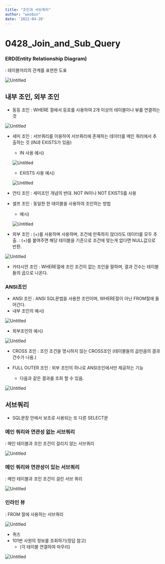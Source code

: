 ```yaml
---
title: "조인과 서브쿼리"
author: "woobin"
date: '2022-04-28'
---
```


# 0428_Join_and_Sub_Query

### ERD(Entity Relationship Diagram)
: 테이블끼리의 관계를 표현한 도표

![Untitled](/Images/0428_Join_and_Sub_Query/Untitled.png)

## 내부 조인, 외부 조인

- 동등 조인
: WHERE 절에서 등호를 사용하여 2개 이상의 테이블이나 뷰를 연결하는 것

![Untitled](/Images/0428_Join_and_Sub_Query/Untitled%201.png)

- 세미 조인
: 서브쿼리를 이용하여 서브쿼리에 존재하는 데이터를 메인 쿼리에서 추출하는 것 (IN과 EXISTS가 있음)
    - IN 사용 예시)
    
    ![Untitled](/Images/0428_Join_and_Sub_Query/Untitled%202.png)
    
    - EXISTS 사용 예시)
    
    ![Untitled](/Images/0428_Join_and_Sub_Query/Untitled%203.png)
    
- 안티 조인
: 세미조인 개념의 반대. NOT IN이나 NOT EXISTS를 사용

- 셀프 조인
: 동일한 한 테이블을 사용하여 조인하는 방법
    - 예시)
    
    ![Untitled](/Images/0428_Join_and_Sub_Query/Untitled%204.png)
    

- 외부 조인
: (+)를 사용하며 사용하며, 조건에 만족하지 않더라도 데이터를 모두 추출.
: (+)를 붙여주면 해당 테이블을 기준으로 조건에 맞는게 없다면 NULL값으로 반환.

![Untitled](/Images/0428_Join_and_Sub_Query/Untitled%205.png)

- 카타시안 조인
: WHERE절에 조인 조건이 없는 조인을 말하며, 결과 건수는 테이블들의 곱으로 나온다.

### ANSI조인

- ANSI 조인
: ANSI SQL문법을 사용한 조인이며,  WHERE절이 아닌 FROM절에 들어간다.
- 내부 조인의 예시)

![Untitled](/Images/0428_Join_and_Sub_Query/Untitled%206.png)

- 외부조인의 예시)

![Untitled](/Images/0428_Join_and_Sub_Query/Untitled%207.png)

- CROSS 조인
: 조인 조건을 명시하지 않는 CROSS조인
(테이블들의 곱만큼의 결과 건수가 나옴.)

- FULL OUTER 조인
: 외부 조인의 하나로 ANSI조인에서만 제공하는 기능
    - 다음과 같은 결과를 조회 할 수 있음.

![Untitled](/Images/0428_Join_and_Sub_Query/Untitled%208.png)

## 서브쿼리

- SQL문장 안에서 보조로 사용되는 또 다른 SELECT문

### 메인 쿼리와 연관성 없는 서브쿼리
: 메인 테이블과 조인 조건이 걸리지 않는 서브쿼리

![Untitled](/Images/0428_Join_and_Sub_Query/Untitled%209.png)

### 메인 쿼리와 연관성이 있는 서브쿼리
: 메인 테이블과 조인 조건이 걸린 서브 쿼리

![Untitled](/Images/0428_Join_and_Sub_Query/Untitled%2010.png)

### 인라인 뷰
: FROM 절에 사용하는 서브쿼리

![Untitled](/Images/0428_Join_and_Sub_Query/Untitled%2011.png)

- 퀴즈
- 101번 사원의 정보를 조회하기(정답 참고)
    - (각 테이블 연결하여 마무리)

![Untitled](/Images/0428_Join_and_Sub_Query/Untitled%2012.png)